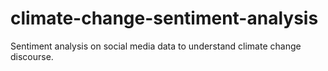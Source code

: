# climate-change-sentiment-analysis
Sentiment analysis on social media data to understand climate change discourse.
